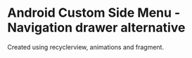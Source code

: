 # Android Custom Side Menu - Navigation drawer alternative

Created using recyclerview, animations and fragment.